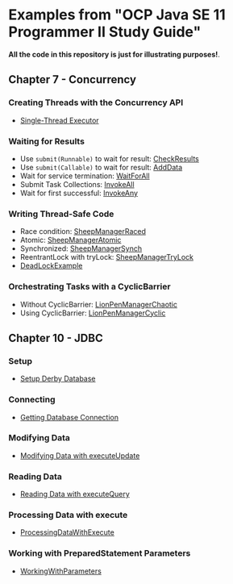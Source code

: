 # Examples from "OCP Java SE 11 Programmer II Study Guide"

__All the code in this repository is just for illustrating purposes!__.

## Chapter 7 - Concurrency

### Creating Threads with the Concurrency API
* [Single-Thread Executor](src/main/java/learn/ocp/progr2/ch07concurrency/ZooInfo.java)

### Waiting for Results
* Use `submit(Runnable)` to wait for result: [CheckResults](src/main/java/learn/ocp/progr2/ch07concurrency/CheckResults.java)
* Use `submit(Callable)` to wait for result: [AddData](src/main/java/learn/ocp/progr2/ch07concurrency/AddData.java)
* Wait for service termination: [WaitForAll](src/main/java/learn/ocp/progr2/ch07concurrency/WaitForAll.java)
* Submit Task Collections: [InvokeAll](src/main/java/learn/ocp/progr2/ch07concurrency/InvokeAll.java)
* Wait for first successful: [InvokeAny](src/main/java/learn/ocp/progr2/ch07concurrency/InvokeAny.java)

### Writing Thread-Safe Code
* Race condition: [SheepManagerRaced](src/main/java/learn/ocp/progr2/ch07concurrency/SheepManagerRaced.java)
* Atomic: [SheepManagerAtomic](src/main/java/learn/ocp/progr2/ch07concurrency/SheepManagerAtomic.java)
* Synchronized: [SheepManagerSynch](src/main/java/learn/ocp/progr2/ch07concurrency/SheepManagerSynch.java)
* ReentrantLock with tryLock: [SheepManagerTryLock](src/main/java/learn/ocp/progr2/ch07concurrency/SheepManagerTryLock.java)
* [DeadLockExample](src/main/java/learn/ocp/progr2/ch07concurrency/DeadLockExample.java)

### Orchestrating Tasks with a CyclicBarrier
* Without CyclicBarrier: [LionPenManagerChaotic](src/main/java/learn/ocp/progr2/ch07concurrency/LionPenManagerChaotic.java)
* Using CyclicBarrier: [LionPenManagerCyclic](src/main/java/learn/ocp/progr2/ch07concurrency/LionPenManagerCyclic.java)


## Chapter 10 - JDBC

### Setup
* [Setup Derby Database](src/main/java/learn/ocp/progr2/ch10jdbc/SetupDerbyDatabase.java)

### Connecting
* [Getting Database Connection](src/main/java/learn/ocp/progr2/ch10jdbc/GettingDbConnection.java)

### Modifying Data
* [Modifying Data with executeUpdate](src/main/java/learn/ocp/progr2/ch10jdbc/ModifyingDataWithExecuteUpdate.java)

### Reading Data
* [Reading Data with executeQuery](src/main/java/learn/ocp/progr2/ch10jdbc/ReadingDataWithExecuteQuery.java)

### Processing Data with execute
* [ProcessingDataWithExecute](src/main/java/learn/ocp/progr2/ch10jdbc/ProcessingDataWithExecute.java)

### Working with PreparedStatement Parameters
* [WorkingWithParameters](src/main/java/learn/ocp/progr2/ch10jdbc/WorkingWithParameters.java)

